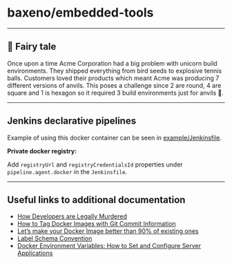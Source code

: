 # baxeno/embedded-tools

---
:unicorn: Fairy tale
---

Once upon a time Acme Corporation had a big problem with unicorn build environments.
They shipped everything from bird seeds to explosive tennis balls.
Customers loved their products which meant Acme was producing 7 different versions of anvils.
This poses a challenge since 2 are round, 4 are square and 1 is hexagon so it required
3 build environments just for anvils :hammer:.

---
Jenkins declarative pipelines
---

Example of using this docker container can be seen in [example/Jenkinsfile](example/Jenkinsfile).

**Private docker registry:**

Add `registryUrl` and `registryCredentialsId` properties under `pipeline.agent.docker` in the `Jenkinsfile`.

---
Useful links to additional documentation
---

- [How Developers are Legally Murdered](https://www.praqma.com/stories/legally-murdered-developers/)
- [How to Tag Docker Images with Git Commit Information](https://blog.scottlowe.org/2017/11/08/how-tag-docker-images-git-commit-information/)
- [Let’s make your Docker Image better than 90% of existing ones](https://medium.com/@chamilad/lets-make-your-docker-image-better-than-90-of-existing-ones-8b1e5de950d)
- [Label Schema Convention](http://label-schema.org/rc1/)
- [Docker Environment Variables: How to Set and Configure Server Applications](https://stackify.com/docker-environment-variables/)
